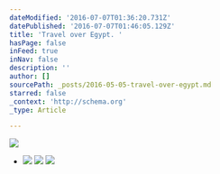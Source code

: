 ```yaml
---
dateModified: '2016-07-07T01:36:20.731Z'
datePublished: '2016-07-07T01:46:05.129Z'
title: 'Travel over Egypt. '
hasPage: false
inFeed: true
inNav: false
description: ''
author: []
sourcePath: _posts/2016-05-05-travel-over-egypt.md
starred: false
_context: 'http://schema.org'
_type: Article

---
```

![](https://the-grid-user-content.s3-us-west-2.amazonaws.com/b1f1aef7-c4a8-4f6a-8042-2d9ac968beba.jpg)

* ![](https://the-grid-user-content.s3-us-west-2.amazonaws.com/1e6937f2-5e69-484f-9b91-9d1c3a63238d.jpg)
![](https://the-grid-user-content.s3-us-west-2.amazonaws.com/0ea6d2d4-d4df-42e4-82f0-adda41a7a3d7.jpg)
![](https://the-grid-user-content.s3-us-west-2.amazonaws.com/92f63e9a-5cb9-4e56-84eb-639299ff616a.jpg)